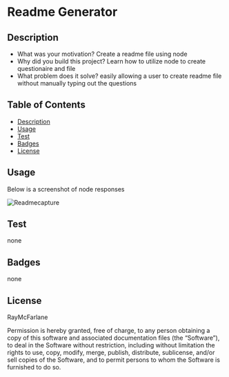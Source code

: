 # Readme Generator

## Description

- What was your motivation? Create a readme file using node
- Why did you build this project? Learn how to utilize node to create questionaire and file
- What problem does it solve? easily allowing a user to create readme file without manually typing out the questions

## Table of Contents


- [Description](#description)
- [Usage](#usage)
- [Test](#test)
- [Badges](#badges)
- [License](#license)


## Usage

Below is a screenshot of node responses

     
  ![Readmecapture](https://user-images.githubusercontent.com/122712555/231345454-7ef79d4a-d595-401b-a73e-d8010cbefbfd.JPG)


## Test
none

## Badges
none

## License
RayMcFarlane

Permission is hereby granted, free of charge, to any person obtaining a copy of this software and associated documentation files (the “Software”), to deal in the Software without restriction, including without limitation the rights to use, copy, modify, merge, publish, distribute, sublicense, and/or sell copies of the Software, and to permit persons to whom the Software is furnished to do so.


